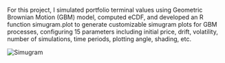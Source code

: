 For this project, I simulated portfolio terminal values using Geometric Brownian Motion (GBM) model, computed eCDF, and developed an R function simugram.plot to generate customizable simugram plots for GBM processes, configuring 15 parameters including initial price, drift, volatility, number of simulations, time periods, plotting angle, shading, etc.

![Simugram](https://github.com/user-attachments/assets/e15e7292-0a57-4f35-964c-efdf375f602b)
